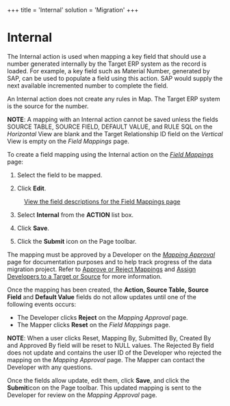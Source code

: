 +++
title = 'Internal'
solution = 'Migration'
+++

# Internal

The Internal action is used when mapping a key field that should use a
number generated internally by the Target ERP system as the record is
loaded. For example, a key field such as Material Number, generated by
SAP, can be used to populate a field using this action. SAP would supply
the next available incremented number to complete the field.

An Internal action does not create any rules in Map. The Target ERP
system is the source for the number.

<span style="font-weight: bold;">NOTE</span>: A mapping with an Internal
action cannot be saved unless the fields SOURCE TABLE, SOURCE FIELD,
DEFAULT VALUE, and RULE SQL on the
<span style="font-style: italic;">Horizontal</span> View are blank and
the Target Relationship ID field on the
<span style="font-style: italic;">Vertical</span> View is empty on the
<span style="font-style: italic;">Field Mappings</span> page.

To create a field mapping using the Internal action on the
<span style="font-style: italic;">[Field
Mappings](../Page_Desc/Field_Mappings_H)</span> page:

1.  Select the field to be mapped.

2.  Click <span style="font-weight: bold;">Edit</span>.
    
        [View the field descriptions for the Field Mappings
    page](../Page_Desc/Field_Mappings_H)

3.  Select **Internal** from the **ACTION** list box.

4.  Click **Save**.

5.  Click the <span style="font-weight: bold;">Submit</span> icon on the
    Page toolbar.

The mapping must be approved by a Developer on the *[Mapping
Approval](../Page_Desc/Mapping_Approval_H)* page for documentation
purposes and to help track progress of the data migration project. Refer
to <span style="color: #0000ff;">[Approve or Reject
Mappings](Approve_or_Reject_Mappings)</span> and
<span style="color: #0000ff;">[Assign Developers to a Target or
Source](../../Design/Use_Cases/Add_Developers_and%20Business%20Contacts)</span>
for more information.

Once the mapping has been created, the **Action, Source Table, Source
Field** and **Default Value** fields do not allow updates until one of
the following events occurs:

  - The Developer clicks **Reject** on the *Mapping Approval* page.
  - The Mapper clicks **Reset** on the *Field Mappings* page.

**NOTE**: When a user clicks Reset, Mapping By, Submitted By, Created By
and Approved By field will be reset to NULL values. The Rejected By
field does not update and contains the user ID of the Developer who
rejected the mapping on the <span style="font-style: italic;">Mapping
Approval</span> page. The Mapper can contact the Developer with any
questions.

Once the fields allow update, edit them, click **Save**, and click the
**Submit**icon on the Page toolbar. This updated mapping is sent to the
Developer for review on the *Mapping Approval* page.
